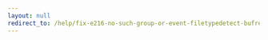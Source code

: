 ```yaml
---
layout: null
redirect_to: /help/fix-e216-no-such-group-or-event-filetypedetect-bufreadpost-msg-in-snr-14_xxdback/
---
```

